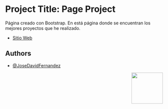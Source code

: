 # Project Title: Page Project
Página creado con Bootstrap. En está página donde se encuentran los mejores proyectos que he realizado.

 - [Sitio Web](https://josedavidfernandez.github.io/Coffee-Blog/)

## Authors
- [@JoseDavidFernandez](https://github.com/JoseDavidFernandez)
<!-- ##LOGO -->
<p align="right"> <img width="100" height="100" src="https://user-images.githubusercontent.com/107296373/224087171-4a4f1718-9c62-44a7-8dc6-c922071c4f4b.png"> </p>
